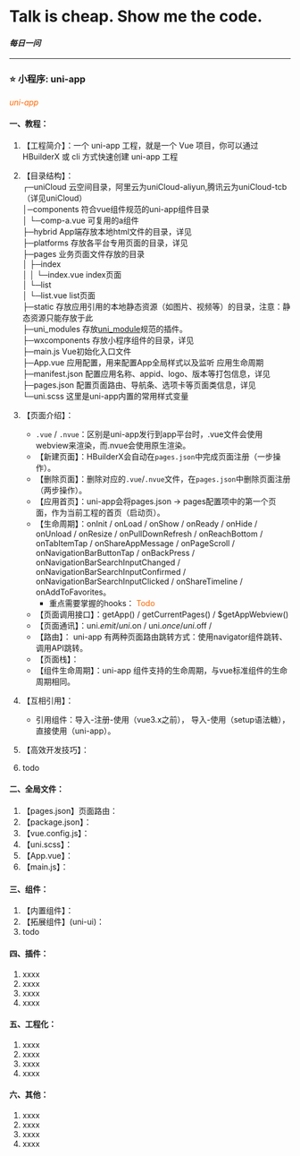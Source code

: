 # Talk is cheap. Show me the code.
#### *每日一问*

--------------------------------------
### ⭐ **小程序: uni-app**  
*<font color="#FF6600">uni-app</font>*

#### 一、教程：
1. 【工程简介】：一个 uni-app 工程，就是一个 Vue 项目，你可以通过 HBuilderX 或 cli 方式快速创建 uni-app 工程
1. 【目录结构】：  
    ┌─uniCloud              云空间目录，阿里云为uniCloud-aliyun,腾讯云为uniCloud-tcb（详见uniCloud）  
    │─components            符合vue组件规范的uni-app组件目录  
    │  └─comp-a.vue         可复用的a组件  
    ├─hybrid                App端存放本地html文件的目录，详见  
    ├─platforms             存放各平台专用页面的目录，详见  
    ├─pages                 业务页面文件存放的目录  
    │  ├─index  
    │  │  └─index.vue       index页面  
    │  └─list  
    │     └─list.vue        list页面  
    ├─static                存放应用引用的本地静态资源（如图片、视频等）的目录，注意：静态资源只能存放于此  
    ├─uni_modules           存放[uni_module](/uni_modules)规范的插件。  
    ├─wxcomponents          存放小程序组件的目录，详见  
    ├─main.js               Vue初始化入口文件  
    ├─App.vue               应用配置，用来配置App全局样式以及监听 应用生命周期  
    ├─manifest.json         配置应用名称、appid、logo、版本等打包信息，详见  
    ├─pages.json            配置页面路由、导航条、选项卡等页面类信息，详见  
    └─uni.scss              这里是uni-app内置的常用样式变量   
    
1. 【页面介绍】：
    + `.vue` / `.nvue`：区别是uni-app发行到app平台时，.vue文件会使用webview来渲染，而.nvue会使用原生渲染。
    + 【新建页面】：HBuilderX会自动在`pages.json`中完成页面注册（一步操作）。
    + 【删除页面】：删除对应的`.vue`/`.nvue`文件，在`pages.json`中删除页面注册（两步操作）。
    + 【应用首页】：uni-app会将pages.json -> pages配置项中的第一个页面，作为当前工程的首页（启动页）。
    + 【生命周期】：onInit / onLoad / onShow / onReady / onHide / onUnload / onResize / onPullDownRefresh / onReachBottom / onTabItemTap / onShareAppMessage / onPageScroll / onNavigationBarButtonTap / onBackPress / onNavigationBarSearchInputChanged / onNavigationBarSearchInputConfirmed / onNavigationBarSearchInputClicked / onShareTimeline / onAddToFavorites。
        + 重点需要掌握的hooks： <font color="#FF6600">Todo</font>
    + 【页面调用接口】：getApp() / getCurrentPages() / $getAppWebview()
    + 【页面通讯】：uni.$emit / uni.$on / uni.$once / uni.$off / 
    + 【路由】： uni-app 有两种页面路由跳转方式：使用navigator组件跳转、调用API跳转。
    + 【页面栈】：
    + 【组件生命周期】：uni-app 组件支持的生命周期，与vue标准组件的生命周期相同。

1. 【互相引用】：
    + 引用组件：导入-注册-使用（vue3.x之前）， 导入-使用（setup语法糖），直接使用（uni-app）。

1. 【高效开发技巧】：
1. todo
#### 二、全局文件：
1. 【pages.json】页面路由：
1. 【package.json】：
1. 【vue.config.js】：
1. 【uni.scss】：
1. 【App.vue】：
1. 【main.js】：
#### 三、组件：
1. 【内置组件】：
1. 【拓展组件】(uni-ui)：
1. todo
#### 四、插件：
1. xxxx
1. xxxx
1. xxxx
1. xxxx
#### 五、工程化：
1. xxxx
1. xxxx
1. xxxx
1. xxxx
#### 六、其他：
1. xxxx
1. xxxx
1. xxxx
1. xxxx
 
